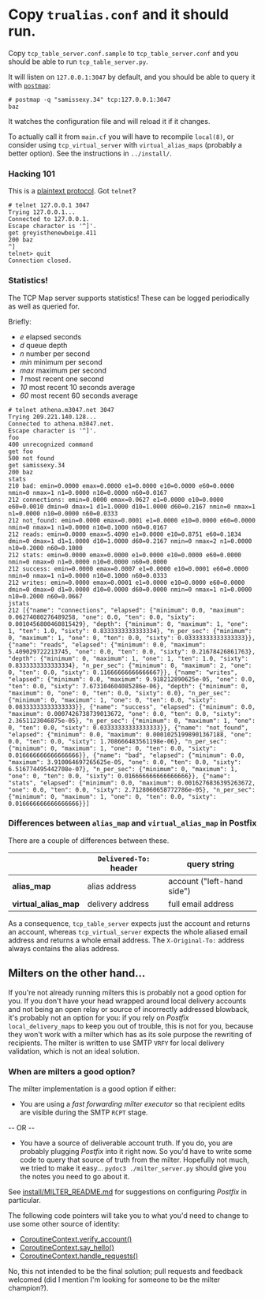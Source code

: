 # Copy `trualias.conf` and it should run.

Copy `tcp_table_server.conf.sample` to `tcp_table_server.conf` and you should be able to run `tcp_table_server.py`.

It will listen on `127.0.0.1:3047` by default, and you should be able to query it with [`postmap`](http://www.postfix.org/postmap.1.html):

```
# postmap -q "samissexy.34" tcp:127.0.0.1:3047
baz
```

It watches the configuration file and will reload it if it changes.

To actually call it from `main.cf` you will have to recompile `local(8)`, or consider using `tcp_virtual_server` with `virtual_alias_maps` (probably a better option). See the instructions in `../install/`.

### Hacking 101

This is a [plaintext protocol](http://www.postfix.org/tcp_table.5.html). Got `telnet`?

```
# telnet 127.0.0.1 3047
Trying 127.0.0.1...
Connected to 127.0.0.1.
Escape character is '^]'.
get greyisthenewbeige.411
200 baz
^]
telnet> quit
Connection closed.
```

### Statistics!

The TCP Map server supports statistics! These can be logged periodically as well as queried for.

Briefly:

* _e_ elapsed seconds
* _d_ queue depth
* _n_ number per second
* _min_ minimum per second
* _max_ maximum per second
* _1_ most recent one second
* _10_ most recent 10 seconds average
* _60_ most recent 60 seconds average

```
# telnet athena.m3047.net 3047
Trying 209.221.140.128...
Connected to athena.m3047.net.
Escape character is '^]'.
foo
400 unrecognized command
get foo
500 not found
get samissexy.34
200 baz
stats
210 bad: emin=0.0000 emax=0.0000 e1=0.0000 e10=0.0000 e60=0.0000 nmin=0 nmax=1 n1=0.0000 n10=0.0000 n60=0.0167
212 connections: emin=0.0000 emax=0.0627 e1=0.0000 e10=0.0000 e60=0.0010 dmin=0 dmax=1 d1=1.0000 d10=1.0000 d60=0.2167 nmin=0 nmax=1 n1=0.0000 n10=0.0000 n60=0.0333
212 not_found: emin=0.0000 emax=0.0001 e1=0.0000 e10=0.0000 e60=0.0000 nmin=0 nmax=1 n1=0.0000 n10=0.1000 n60=0.0167
212 reads: emin=0.0000 emax=5.4090 e1=0.0000 e10=0.8751 e60=0.1834 dmin=0 dmax=1 d1=1.0000 d10=1.0000 d60=0.2167 nmin=0 nmax=2 n1=0.0000 n10=0.2000 n60=0.1000
212 stats: emin=0.0000 emax=0.0000 e1=0.0000 e10=0.0000 e60=0.0000 nmin=0 nmax=0 n1=0.0000 n10=0.0000 n60=0.0000
212 success: emin=0.0000 emax=0.0007 e1=0.0000 e10=0.0001 e60=0.0000 nmin=0 nmax=1 n1=0.0000 n10=0.1000 n60=0.0333
212 writes: emin=0.0000 emax=0.0001 e1=0.0000 e10=0.0000 e60=0.0000 dmin=0 dmax=0 d1=0.0000 d10=0.0000 d60=0.0000 nmin=0 nmax=1 n1=0.0000 n10=0.2000 n60=0.0667
jstats
212 [{"name": "connections", "elapsed": {"minimum": 0.0, "maximum": 0.06274080276489258, "one": 0.0, "ten": 0.0, "sixty": 0.0010456800460815429}, "depth": {"minimum": 0, "maximum": 1, "one": 1, "ten": 1.0, "sixty": 0.8333333333333334}, "n_per_sec": {"minimum": 0, "maximum": 1, "one": 0, "ten": 0.0, "sixty": 0.03333333333333333}}, {"name": "reads", "elapsed": {"minimum": 0.0, "maximum": 5.409029722213745, "one": 0.0, "ten": 0.0, "sixty": 0.21678426861763}, "depth": {"minimum": 0, "maximum": 1, "one": 1, "ten": 1.0, "sixty": 0.8333333333333334}, "n_per_sec": {"minimum": 0, "maximum": 2, "one": 0, "ten": 0.0, "sixty": 0.11666666666666667}}, {"name": "writes", "elapsed": {"minimum": 0.0, "maximum": 9.918212890625e-05, "one": 0.0, "ten": 0.0, "sixty": 7.673104604085286e-06}, "depth": {"minimum": 0, "maximum": 0, "one": 0, "ten": 0.0, "sixty": 0.0}, "n_per_sec": {"minimum": 0, "maximum": 1, "one": 0, "ten": 0.0, "sixty": 0.08333333333333333}}, {"name": "success", "elapsed": {"minimum": 0.0, "maximum": 0.0007426738739013672, "one": 0.0, "ten": 0.0, "sixty": 2.3651123046875e-05}, "n_per_sec": {"minimum": 0, "maximum": 1, "one": 0, "ten": 0.0, "sixty": 0.03333333333333333}}, {"name": "not_found", "elapsed": {"minimum": 0.0, "maximum": 0.00010251998901367188, "one": 0.0, "ten": 0.0, "sixty": 1.708666483561198e-06}, "n_per_sec": {"minimum": 0, "maximum": 1, "one": 0, "ten": 0.0, "sixty": 0.016666666666666666}}, {"name": "bad", "elapsed": {"minimum": 0.0, "maximum": 3.910064697265625e-05, "one": 0.0, "ten": 0.0, "sixty": 6.516774495442708e-07}, "n_per_sec": {"minimum": 0, "maximum": 1, "one": 0, "ten": 0.0, "sixty": 0.016666666666666666}}, {"name": "stats", "elapsed": {"minimum": 0.0, "maximum": 0.0016276836395263672, "one": 0.0, "ten": 0.0, "sixty": 2.7128060658772786e-05}, "n_per_sec": {"minimum": 0, "maximum": 1, "one": 0, "ten": 0.0, "sixty": 0.016666666666666666}}]
```

### Differences between `alias_map` and `virtual_alias_map` in Postfix

There are a couple of differences between these.

|   | `Delivered-To:` header | query string |
| - | -------------------- | ------------ |
| **alias_map** | alias address | account ("left-hand side") |
| **virtual_alias_map** | delivery address | full email address |

As a consequence, `tcp_table_server` expects just the account and returns an account, whereas `tcp_virtual_server` expects the
whole aliased email address and returns a whole email address. The `X-Original-To:` address always contains the alias address.

## Milters on the other hand...

If you're not already running milters this is probably not a good option for you. If you don't have your head
wrapped around local delivery accounts and not being an open relay or source of incorrectly addressed blowback,
it's probably not an option for you: if you rely on _Postfix_ `local_delivery_maps` to keep you out of trouble,
this is not for you, because they won't work with a milter which has as its sole purpose the rewriting of
recipients. The milter is written to use SMTP `VRFY` for local delivery validation, which is not an ideal
solution.

### When are milters a good option?

The milter implementation is a good option if either:

* You are using a _fast forwarding milter executor_ so that recipient edits are visible during the SMTP `RCPT` stage.

-- OR --

* You have a source of deliverable account truth. If you do, you are probably plugging _Postfix_ into it right now. So you'd have to write some code to query that source of truth from the milter. Hopefully not much, we tried to make it easy... `pydoc3 ./milter_server.py` should give you the notes you need to go about it.

See [install/MILTER_README.md](https://github.com/m3047/trualias/blob/master/install/MILTER_README.md) for
suggestions on configuring _Postfix_ in particular.

The following code pointers will take you to what you'd need to change to use some other source of identity:

* [CoroutineContext.verify_account()](https://github.com/m3047/trualias/blob/8c332475cd15cc09a9640462b667dafa95538634/python/milter_server.py#L151)
* [CoroutineContext.say_hello()](https://github.com/m3047/trualias/blob/8c332475cd15cc09a9640462b667dafa95538634/python/milter_server.py#L173)
* [CoroutineContext.handle_requests()](https://github.com/m3047/trualias/blob/8c332475cd15cc09a9640462b667dafa95538634/python/milter_server.py#L181)

No, this not intended to be the final solution; pull requests and feedback welcomed (did I mention I'm looking
for someone to be the milter champion?).




